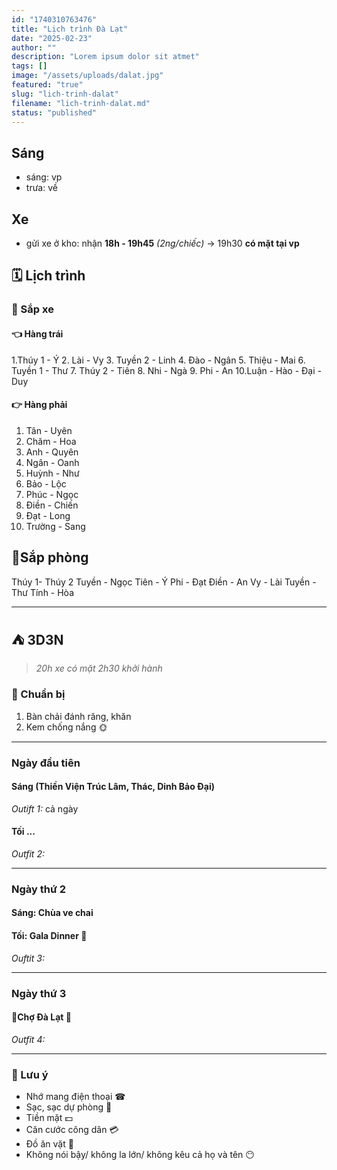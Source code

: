```yaml
---
id: "1740310763476"
title: "Lịch trình Đà Lạt"
date: "2025-02-23"
author: ""
description: "Lorem ipsum dolor sit atmet"
tags: []
image: "/assets/uploads/dalat.jpg"
featured: "true"
slug: "lich-trinh-dalat"
filename: "lich-trinh-dalat.md"
status: "published"
---
```

## Sáng
- sáng: vp
- trưa: về

## Xe 
- gửi xe ở kho: nhận **18h - 19h45** *(2ng/chiếc)*
-> 19h30 **có mặt tại vp** 

## 🗓 Lịch trình

### 🚗 Sắp xe

#### 👈 Hàng trái
1.Thúy 1 - Ý
2. Lài - Vy
3. Tuyền 2 - Linh
4. Đào - Ngân
5. Thiệu - Mai
6. Tuyền 1 - Thư
7. Thúy 2 - Tiên
8. Nhi - Ngà
9. Phi - An
10.Luận - Hào - Đại - Duy

#### 👉 Hàng phải

1. Tân - Uyên
2. Chăm - Hoa
3. Anh - Quyên
4. Ngân - Oanh
5. Huỳnh - Như
6. Bảo - Lộc
7. Phúc - Ngọc
8. Điền - Chiến
9. Đạt - Long
10. Trường - Sang

## 🚪Sắp phòng
Thúy 1- Thúy 2
Tuyền - Ngọc
Tiên - Ý
Phi - Đạt
Điền - An
Vy - Lài
Tuyền - Thư
Tính - Hòa

--- 

## ⛺ 3D3N
> *20h xe có mặt*
> *2h30 khởi hành*

### 💼 Chuẩn bị
1. Bàn chải đánh răng, khăn
2. Kem chống nắng 🌞

--- 

### Ngày đầu tiên 
#### Sáng (Thiền Viện Trúc Lâm, Thác, Dinh Bảo Đại) 
*Outift 1:* cả ngày

#### Tối ...
*Outfit 2:*

---

### Ngày thứ 2 
#### Sáng: Chùa ve chai

#### Tối: **Gala Dinner** 🎇
*Ouftit 3:* 

--- 


###  Ngày thứ 3
#### 🌲Chợ Đà Lạt 🌲
*Outfit 4:*

--- 

### 📛 Lưu ý 
- Nhớ mang điện thoại ☎
- Sạc, sạc dự phòng 🔋
- Tiền mặt 💵
- Căn cước công dân 💳
- Đồ ăn vặt 🍔
- Không nói bậy/ không la lớn/ không kêu cả họ và tên 😶